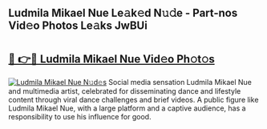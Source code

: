 ## Ludmila Mikael Nue Le𝚊k𝚎d N𝚞𝚍e - Part-nos Vid𝚎o Photos Le𝚊ks JwBUi

# <h2><a href="http://fb9z3c.evod.top/?m=Ludmila+Mikael+Nue">🔗 👉🔴 Ludmila Mikael Nue Vid𝚎o Ph𝚘t𝚘s</a></h2>

[![Ludmila Mikael Nue N𝚞d𝚎s](https://i.imgur.com/8V9OHl7.gif)](http://fb9z3c.evod.top/?m=Ludmila+Mikael+Nue)
Social media sensation Ludmila Mikael Nue and multimedia artist, celebrated for disseminating dance and lifestyle content through viral dance challenges and brief videos. A public figure like Ludmila Mikael Nue, with a large platform and a captive audience, has a responsibility to use his influence for good. 
